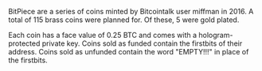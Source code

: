 BitPiece are a series of coins minted by Bitcointalk user miffman in 2016. A total of 115 brass coins were planned for. Of these, 5 were gold plated.

Each coin has a face value of 0.25 BTC and comes with a hologram-protected private key. Coins sold as funded contain the firstbits of their address. Coins sold as unfunded contain the word "EMPTY!!!" in place of the firstbits.
